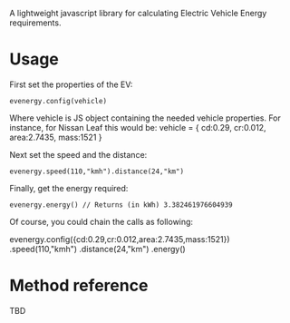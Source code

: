 A lightweight javascript library for calculating Electric Vehicle Energy requirements.

# Usage

First set the properties of the EV:

    evenergy.config(vehicle)

Where vehicle is JS object containing the needed vehicle properties. For instance, for Nissan Leaf this would be:
    vehicle = {
      cd:0.29,
      cr:0.012,
      area:2.7435,
      mass:1521
    }

Next set the speed and the distance:

    evenergy.speed(110,"kmh").distance(24,"km")

Finally, get the energy required:

    evenergy.energy() // Returns (in kWh) 3.382461976604939


Of course, you could chain the calls as following:

   evenergy.config({cd:0.29,cr:0.012,area:2.7435,mass:1521})
     .speed(110,"kmh")
     .distance(24,"km")
     .energy()

# Method reference 

TBD